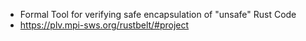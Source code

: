 - Formal Tool for verifying safe encapsulation of "unsafe" Rust Code
- https://plv.mpi-sws.org/rustbelt/#project
